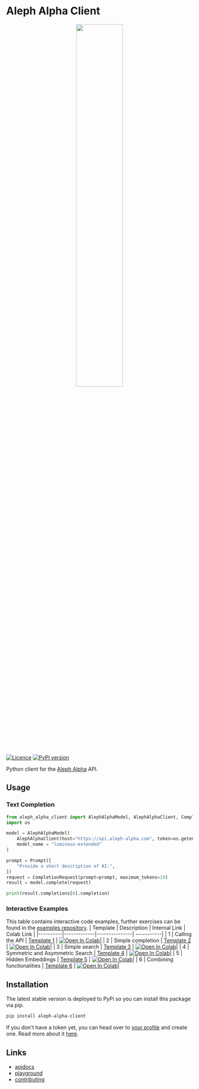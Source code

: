 # Aleph Alpha Client

<center>
    <img src="https://app.aleph-alpha.com/assets/logo.svg" width="50%" />
</center>

[![Licence](https://img.shields.io/crates/l/aleph-alpha-client)](https://github.com/Aleph-Alpha/aleph-alpha-client/blob/main/LICENSE)
[![PyPI version](https://badge.fury.io/py/aleph-alpha-client.svg)](https://pypi.org/project/aleph-alpha-client/)

Python client for the [Aleph Alpha](https://aleph-alpha.com) API.

## Usage

### Text Completion

```python
from aleph_alpha_client import AlephAlphaModel, AlephAlphaClient, CompletionRequest, Prompt
import os

model = AlephAlphaModel(
    AlephAlphaClient(host="https://api.aleph-alpha.com", token=os.getenv("AA_TOKEN")),
    model_name = "luminous-extended"
)

prompt = Prompt([
    "Provide a short description of AI:",
])
request = CompletionRequest(prompt=prompt, maximum_tokens=20)
result = model.complete(request)

print(result.completions[0].completion)
```

### Interactive Examples

This table contains interactive code examples, further exercises can be found in the [examples repository](https://github.com/Aleph-Alpha/examples).
| Template | Description | Internal Link | Colab Link |
|----------|-------------|---------------| -----------|
| 1 | Calling the API | [Template 1](https://github.com/Aleph-Alpha/examples/blob/main/boilerplate/01_calling_api.ipynb) | [![Open In Colab](https://colab.research.google.com/assets/colab-badge.svg)](https://colab.research.google.com/github/Aleph-Alpha/examples/blob/main/boilerplate/01_calling_api.ipynb)|
| 2 | Simple completion | [Template 2](https://github.com/Aleph-Alpha/examples/blob/main/boilerplate/02_simple_completion.ipynb) | [![Open In Colab](https://colab.research.google.com/assets/colab-badge.svg)](https://colab.research.google.com/github/Aleph-Alpha/examples/blob/main/boilerplate/02_simple_completion.ipynb)|
| 3 | Simple search | [Template 3](https://github.com/Aleph-Alpha/examples/blob/main/boilerplate/03_simple_search.ipynb) | [![Open In Colab](https://colab.research.google.com/assets/colab-badge.svg)](https://colab.research.google.com/github/Aleph-Alpha/examples/blob/main/boilerplate/03_simple_search.ipynb)|
| 4 | Symmetric and Asymmetric Search | [Template 4](https://github.com/Aleph-Alpha/examples/blob/main/boilerplate/04_symmetric_and_asymmetric_search.ipynb) | [![Open In Colab](https://colab.research.google.com/assets/colab-badge.svg)](https://colab.research.google.com/github/Aleph-Alpha/examples/blob/main/boilerplate/04_symmetric_and_asymmetric_search.ipynb)|
| 5 | Hidden Embeddings | [Template 5](https://github.com/Aleph-Alpha/examples/blob/main/boilerplate/05_hidden_embeddings.ipynb) | [![Open In Colab](https://colab.research.google.com/assets/colab-badge.svg)](https://colab.research.google.com/github/Aleph-Alpha/examples/blob/main/boilerplate/05_hidden_embeddings.ipynb)|
| 6 | Combining functionalities | [Template 6](https://github.com/Aleph-Alpha/examples/blob/main/boilerplate/06_combining_functionalities.ipynb) | [![Open In Colab](https://colab.research.google.com/assets/colab-badge.svg)](https://colab.research.google.com/github/Aleph-Alpha/examples/blob/main/boilerplate/06_combining_functionalities.ipynb)|

## Installation

The latest stable version is deployed to PyPi so you can install this package via pip.

```sh
pip install aleph-alpha-client
```

If you don't have a token yet, you can head over to [your profile](https://app.aleph-alpha.com/profile) and create one. Read more about it [here](https://docs.aleph-alpha.com/changelog/2022/10/26/token-management/).

## Links

- [apidocs](https://docs.aleph-alpha.com/api/)
- [playground](https://app.aleph-alpha.com/playground/)
- [contributing](https://github.com/Aleph-Alpha/aleph-alpha-client/blob/main/Contributing.md)
